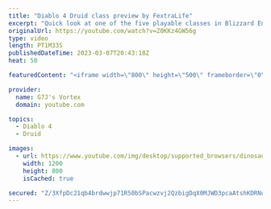 ```yaml
---
title: "Diablo 4 Druid class preview by FextraLife"
excerpt: "Quick look at one of the five playable classes in Blizzard Entertainment much beloved and anticipated A-RPG - DIABLO IV. Diablo ..."
originalUrl: https://youtube.com/watch?v=Z0KKz4GW56g
type: video
length: PT1M33S
publishedDateTime: 2023-03-07T20:43:18Z
heat: 50

featuredContent: "<iframe width=\"800\" height=\"500\" frameborder=\"0\" src=\"https://www.youtube.com/embed/Z0KKz4GW56g\" allow=\"accelerometer; autoplay; encrypted-media; gyroscope; picture-in-picture\" allowfullscreen></iframe>"

provider:
  name: G7J's Vortex
  domain: youtube.com

topics:
  - Diablo 4
  - Druid

images:
  - url: https://www.youtube.com/img/desktop/supported_browsers/dinosaur.png
    width: 1200
    height: 800
    isCached: true

secured: "Z/3XfpDc21qb4brdwwjp71R50bSPacwzvj2QzbigDqX0MJWD3pcaAtshKDRNu8Q3Q/S1SbwUCPOlROxyILs8Eo/HVxru2vNGDlGRKsCIS6z3a/AP1smXTdOxNti6FcPKo6fR2v+toROZ59b7rCZ/MB63Cwv+CV0z2T5PUN0cwvpwVFC9Ms0Hvy1qEFNDQUikO9MMHhvR7AfwydJmAmt5fPX7tim01ZMBgwyAtBvRaTEuwiRSkw3jEa6wknKdiOlmrxC+wZIVoXwS3stbJGFAQMi7ZoGiIMdALwUjpgEF8ibs44CCN3daYic9ynwytHP9dkaaGkh1fHYQ7VVGISLI0gYbao10/oGMW8PjUojWZBSDeobNUBpf+ZsmGJ0xPO1pFea0y3Czeg5ijG2NhTz7hQ==;R7asj/poFt7LL2cdQrobAw=="
---
```


